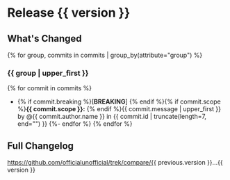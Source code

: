 # Release {{ version }}

## What's Changed

{% for group, commits in commits | group_by(attribute="group") %}
### {{ group | upper_first }}
{% for commit in commits %}
- {% if commit.breaking %}[**BREAKING**] {% endif %}{% if commit.scope %}**{{ commit.scope }}:** {% endif %}{{ commit.message | upper_first }} by @{{ commit.author.name }} in {{ commit.id | truncate(length=7, end="") }}
{%- endfor %}
{% endfor %}

## Full Changelog

https://github.com/officialunofficial/trek/compare/{{ previous.version }}...{{ version }}